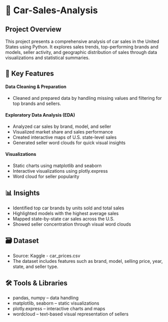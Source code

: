 # 🚗 Car-Sales-Analysis

## Project Overview
This project presents a comprehensive analysis of car sales in the United States using Python. It explores sales trends, top-performing brands and models, seller activity, and geographic distribution of sales through data visualizations and statistical summaries.

## 📌 Key Features
#### Data Cleaning & Preparation
- Cleaned and prepared data by handling missing values and filtering for top brands and sellers.

#### Exploratory Data Analysis (EDA)
- Analyzed car sales by brand, model, and seller
- Visualized market share and sales performance
- Created interactive maps of U.S. state-level sales
- Generated seller word clouds for quick visual insights

#### Visualizations
- Static charts using matplotlib and seaborn
- Interactive visualizations using plotly.express
- Word cloud for seller popularity

 ## 📊 Insights
- Identified top car brands by units sold and total sales
- Highlighted models with the highest average sales
- Mapped state-by-state car sales across the U.S.
- Showed seller concentration through visual word clouds

 ## 🗃️ Dataset
- Source: Kaggle - car_prices.csv
- The dataset includes features such as brand, model, selling price, year, state, and seller type.

 ## 🛠 Tools & Libraries
- pandas, numpy – data handling
- matplotlib, seaborn – static visualizations
- plotly.express – interactive charts and maps
- wordcloud – text-based visual representation of sellers



